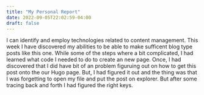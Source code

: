 ```yaml
---
title: "My Personal Report"
date: 2022-09-05T22:02:59-04:00
draft: false
---
```


I can identify and employ technologies related to content management. This week I have discovered my abilities to be able to make sufficent blog type posts like this one. While some of the steps where a bit complicated, I had learned what code I needed to do to create an new page. Once, I had discovered that I did have bit of an problem figuruing out on how to get this post onto the our Hugo page. But, I had figured it out and the thing was that I was forgetting to open my file and put the post on explorer. But after some tracing back and forth I had figured the right keys. 